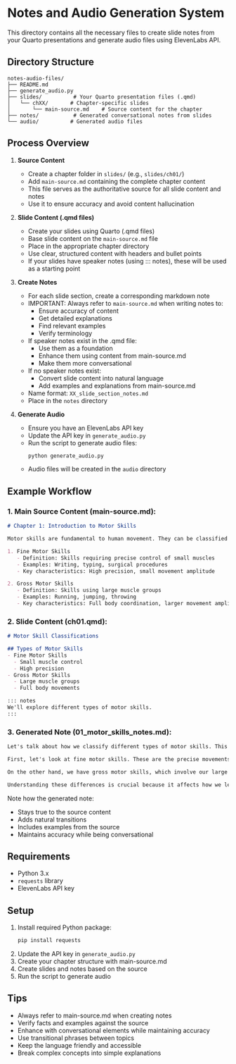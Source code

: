 # Notes and Audio Generation System

This directory contains all the necessary files to create slide notes from your Quarto presentations and generate audio files using ElevenLabs API.

## Directory Structure
```
notes-audio-files/
├── README.md
├── generate_audio.py
├── slides/          # Your Quarto presentation files (.qmd)
│   └── chXX/       # Chapter-specific slides
│       └── main-source.md    # Source content for the chapter
├── notes/           # Generated conversational notes from slides
└── audio/          # Generated audio files
```

## Process Overview

1. **Source Content**
   - Create a chapter folder in `slides/` (e.g., `slides/ch01/`)
   - Add `main-source.md` containing the complete chapter content
   - This file serves as the authoritative source for all slide content and notes
   - Use it to ensure accuracy and avoid content hallucination

2. **Slide Content (.qmd files)**
   - Create your slides using Quarto (.qmd files)
   - Base slide content on the `main-source.md` file
   - Place in the appropriate chapter directory
   - Use clear, structured content with headers and bullet points
   - If your slides have speaker notes (using ::: notes), these will be used as a starting point

3. **Create Notes**
   - For each slide section, create a corresponding markdown note
   - IMPORTANT: Always refer to `main-source.md` when writing notes to:
     - Ensure accuracy of content
     - Get detailed explanations
     - Find relevant examples
     - Verify terminology
   - If speaker notes exist in the .qmd file:
     - Use them as a foundation
     - Enhance them using content from main-source.md
     - Make them more conversational
   - If no speaker notes exist:
     - Convert slide content into natural language
     - Add examples and explanations from main-source.md
   - Name format: `XX_slide_section_notes.md`
   - Place in the `notes` directory

4. **Generate Audio**
   - Ensure you have an ElevenLabs API key
   - Update the API key in `generate_audio.py`
   - Run the script to generate audio files:
     ```bash
     python generate_audio.py
     ```
   - Audio files will be created in the `audio` directory

## Example Workflow

### 1. Main Source Content (main-source.md):
```markdown
# Chapter 1: Introduction to Motor Skills

Motor skills are fundamental to human movement. They can be classified into several categories:

1. Fine Motor Skills
   - Definition: Skills requiring precise control of small muscles
   - Examples: Writing, typing, surgical procedures
   - Key characteristics: High precision, small movement amplitude

2. Gross Motor Skills
   - Definition: Skills using large muscle groups
   - Examples: Running, jumping, throwing
   - Key characteristics: Full body coordination, larger movement amplitude
```

### 2. Slide Content (ch01.qmd):
```markdown
# Motor Skill Classifications

## Types of Motor Skills
- Fine Motor Skills
  - Small muscle control
  - High precision
- Gross Motor Skills
  - Large muscle groups
  - Full body movements

::: notes
We'll explore different types of motor skills.
:::
```

### 3. Generated Note (01_motor_skills_notes.md):
```markdown
Let's talk about how we classify different types of motor skills. This classification helps us understand how to teach and improve these skills effectively.

First, let's look at fine motor skills. These are the precise movements we make using our small muscles. Think about when you're writing with a pen or typing on a keyboard - these actions require incredibly precise control. Even surgeons rely heavily on fine motor skills during procedures.

On the other hand, we have gross motor skills, which involve our large muscle groups. These are the kinds of movements you use when running, jumping, or throwing a ball. They require your whole body to work together in a coordinated way.

Understanding these differences is crucial because it affects how we learn and teach these skills. The approaches we use to improve fine motor skills might be quite different from those we use for gross motor skills.
```

Note how the generated note:
- Stays true to the source content
- Adds natural transitions
- Includes examples from the source
- Maintains accuracy while being conversational

## Requirements
- Python 3.x
- `requests` library
- ElevenLabs API key

## Setup
1. Install required Python package:
   ```bash
   pip install requests
   ```
2. Update the API key in `generate_audio.py`
3. Create your chapter structure with main-source.md
4. Create slides and notes based on the source
5. Run the script to generate audio

## Tips
- Always refer to main-source.md when creating notes
- Verify facts and examples against the source
- Enhance with conversational elements while maintaining accuracy
- Use transitional phrases between topics
- Keep the language friendly and accessible
- Break complex concepts into simple explanations
